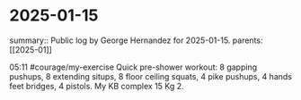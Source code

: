 #  2025-01-15

summary:: Public log by George Hernandez for 2025-01-15.
parents: [[2025-01]]

  05:11 #courage/my-exercise Quick pre-shower workout: 8 gapping pushups, 8 extending situps, 8 floor ceiling squats, 4 pike pushups, 4 hands feet bridges, 4 pistols. My KB complex 15 Kg 2.
  